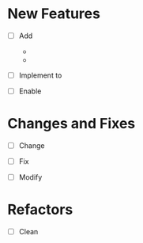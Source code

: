 # New Features

- [ ] Add

  -

  -

- [ ] Implement to

- [ ] Enable

# Changes and Fixes

- [ ] Change

- [ ] Fix

- [ ] Modify

# Refactors

- [ ] Clean
